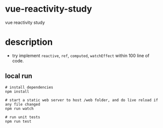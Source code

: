 # vue-reactivity-study

vue reactivity study

# description

* try implement `reactive`, `ref`, `computed`, `watchEffect` within 100 line of code.

## local run

```shell
# install dependencies
npm install

# start a static web server to host /web folder, and do live reload if any file changed
npm run watch

# run unit tests
npm run test
```